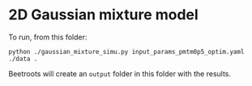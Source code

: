 # 2D Gaussian mixture model

To run, from this folder:

```shell
python ./gaussian_mixture_simu.py input_params_pmtm0p5_optim.yaml ./data .
```

Beetroots will create an `output` folder in this folder with the results.
